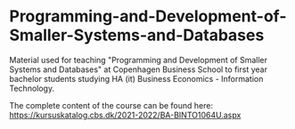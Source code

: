 # Programming-and-Development-of-Smaller-Systems-and-Databases

Material used for teaching "Programming and Development of Smaller Systems and Databases" at Copenhagen Business School to first year bachelor students studying HA (it) Business Economics - Information Technology.

The complete content of the course can be found here:
https://kursuskatalog.cbs.dk/2021-2022/BA-BINTO1064U.aspx
